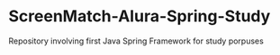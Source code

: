# ScreenMatch-Alura-Spring-Study
Repository involving first Java Spring Framework for study porpuses
